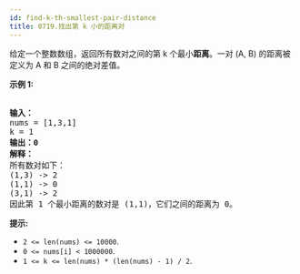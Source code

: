 ```yaml
---
id: find-k-th-smallest-pair-distance
title: 0719.找出第 k 小的距离对
---
```

给定一个整数数组，返回所有数对之间的第 k 个最小**距离**。一对 (A, B) 的距离被定义为 A 和 B 之间的绝对差值。

**示例 1:**


<pre><br/><strong>输入：</strong><br/>nums = [1,3,1]<br/>k = 1<br/><strong>输出：0</strong> <br/><strong>解释：</strong><br/>所有数对如下：<br/>(1,3) -&gt; 2<br/>(1,1) -&gt; 0<br/>(3,1) -&gt; 2<br/>因此第 1 个最小距离的数对是 (1,1)，它们之间的距离为 0。<br/></pre>

**提示:**

- <code>2 &lt;= len(nums) &lt;= 10000</code>.
- <code>0 &lt;= nums[i] &lt; 1000000</code>.
- <code>1 &lt;= k &lt;= len(nums) * (len(nums) - 1) / 2</code>.